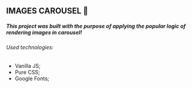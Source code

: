 ## IMAGES CAROUSEL 🎠

##### This project was built with the purpose of applying the popular logic of rendering images in carousel!

###### Used technologies:

- Vanilla JS;
- Pure CSS;
- Google Fonts;
